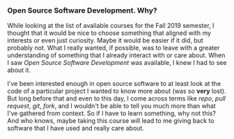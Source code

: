 ### Open Source Software Development. Why?

While looking at the list of available courses for the Fall 2019 semester, I thought that it would be nice to choose something that aligned with my interests or even just curiosity. Maybe it would be easier if it did, but probably not. What I really wanted, if possible, was to leave with a greater understanding of something that I already interact with or care about. When I saw _Open Source Software Development_ was available, I knew I had to see about it.

I've been interested enough in open source software to at least look at the code of a particular project I wanted to know more about (was so **very** lost). But long before that and even to this day, I come across terms like _repo_, _pull request_, _git_, _fork_, and I wouldn't be able to tell you much more than what I've gathered from context. So if I have to learn something, why not this? And who knows, maybe taking this course will lead to me giving back to software that I have used and really care about.

